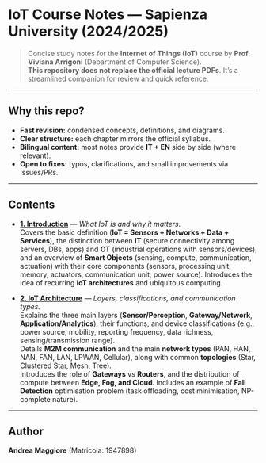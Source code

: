 # IoT Course Notes — Sapienza University (2024/2025)

> Concise study notes for the **Internet of Things (IoT)** course by **Prof. Viviana Arrigoni** (Department of Computer Science).  
> **This repository does not replace the official lecture PDFs**. It’s a streamlined companion for review and quick reference.

---

## Why this repo?

- **Fast revision:** condensed concepts, definitions, and diagrams.
- **Clear structure:** each chapter mirrors the official syllabus.
- **Bilingual content:** most notes provide **IT + EN** side by side (where relevant).
- **Open to fixes:** typos, clarifications, and small improvements via Issues/PRs.

---

## Contents

- **[1. Introduction](markdown/1-Introduction.md)** — *What IoT is and why it matters.*  
  Covers the basic definition (**IoT = Sensors + Networks + Data + Services**), the distinction between **IT** (secure connectivity among servers, DBs, apps) and **OT** (industrial operations with sensors/devices), and an overview of **Smart Objects** (sensing, compute, communication, actuation) with their core components (sensors, processing unit, memory, actuators, communication unit, power source). Introduces the idea of recurring **IoT architectures** and ubiquitous computing.


 - **[2. IoT Architecture](markdown/2-IoTArch.md)** — *Layers, classifications, and communication types.*  
  Explains the three main layers (**Sensor/Perception**, **Gateway/Network**, **Application/Analytics**), their functions, and device classifications (e.g., power source, mobility, reporting frequency, data richness, sensing/transmission range).  
  Details **M2M communication** and the main **network types** (PAN, HAN, NAN, FAN, LAN, LPWAN, Cellular), along with common **topologies** (Star, Clustered Star, Mesh, Tree).  
  Introduces the role of **Gateways** vs **Routers**, and the distribution of compute between **Edge, Fog, and Cloud**. Includes an example of **Fall Detection** optimisation problem (task offloading, cost minimisation, NP-complete nature).

---


## Author

**Andrea Maggiore** (Matricola: 1947898)